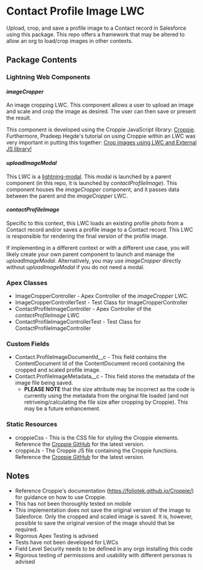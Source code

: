 # Contact Profile Image LWC

Upload, crop, and save a profile image to a Contact record in Salesforce using this package. This repo offers a framework that may be altered to allow an org to load/crop images in other contexts. 

## Package Contents

### Lightning Web Components

#### *imageCropper*

An image cropping LWC. This component allows a user to upload an image and scale and crop the image as desired. The user can then save or present the result.

This component is developed using the Croppie JavaScript library: [Croppie](https://foliotek.github.io/Croppie/). Furthermore, Pradeep Hegde's tutorial on using Croppie within an LWC was very important in putting this together: [Crop images using LWC and External JS library!](https://medium.com/cloudwerx/crop-images-using-lwc-and-external-js-library-bc0feed9d5d8)

#### *uploadImageModal*

This LWC is a [lightning-modal](https://developer.salesforce.com/docs/component-library/bundle/lightning-modal/documentation). This modal is launched by a parent component (in this repo, it is launched by *contactProfileImage*). This component houses the *imageCropper* component, and it passes data between the parent and the *imageCropper* LWC.

#### *contactProfileImage*

Specific to this context, this LWC loads an existing profile photo from a Contact record and/or saves a profile image to a Contact record. This LWC is responsible for rendering the final version of the profile image.

If implementing in a different context or with a different use case, you will likely create your own parent component to launch and manage the *uploadImageModal*. Alternatively, you may use *imageCropper* directly without *uploadImageModal* if you do not need a modal.

### Apex Classes

- ImageCropperController - Apex Controller of the *imageCropper* LWC.
- ImageCropperControllerTest - Test Class for ImageCropperController
- ContactProfileImageController - Apex Controller of the *contactProfileImage* LWC
- ContactProfileImageControllerTest - Test Class for ContactProfileImageController

### Custom Fields

- Contact.ProfileImageDocumentId__c - This field contains the ContentDocument Id of the ContentDocument record containing the cropped and scaled profile image.
- Contact.ProfileImageMetadata__c - This field stores the metadata of the image file being saved. 
    - **PLEASE NOTE** that the size attribute may be incorrect as the code is currently using the metadata from the original file loaded (and not retriveing/calculating the file size after cropping by Croppie). This may be a future enhancement.

### Static Resources

- croppieCss - This is the CSS file for styling the Croppie elements. Reference the [Croppie GitHub](https://github.com/foliotek/croppie) for the latest version.
- croppieJs - The Croppie JS file containing the Croppie functions. Reference the [Croppie GitHub](https://github.com/foliotek/croppie) for the latest version.

## Notes

- Reference Croppie's documentation (https://foliotek.github.io/Croppie/) for guidance on how to use Croppie.
- This has not been thoroughly tested on mobile
- This implementation does not save the original version of the image to Salesforce. Only the cropped and scaled image is saved. It is, however, possible to save the original version of the image should that be required.
- Rigorous Apex Testing is advised
- Tests have not been developed for LWCs
- Field Level Security needs to be defined in any orgs installing this code
- Rigorous testing of permissions and usability with different personas is advised